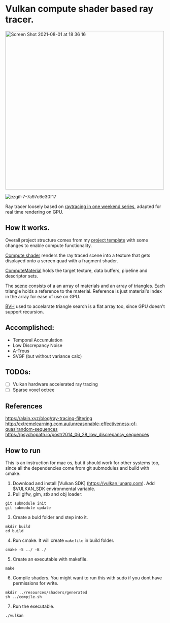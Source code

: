 # Vulkan compute shader based ray tracer.

<img width="500" alt="Screen Shot 2021-08-01 at 18 36 16" src="https://user-images.githubusercontent.com/44236259/127766493-e2402bde-48ca-462a-8110-d849151e9d18.png">

![ezgif-7-7a97c6e30f17](https://user-images.githubusercontent.com/44236259/127881165-f86d19b0-65f0-4b07-81e6-2ff1b92eea1e.gif)

Ray tracer loosely based on [raytracing in one weekend series](https://raytracing.github.io), adapted for real time rendering on GPU.

## How it works.

Overall project structure comes from my [project template](https://github.com/grigoryoskin/vulkan-project-starter) with some changes to enable compute functionality.

[Compute shader](https://github.com/grigoryoskin/vulkan-compute-ray-tracing/blob/master/resources/shaders/source/ray-trace-compute.comp) renders the ray traced scene into a texture that gets displayed onto a screen quad with a fragment shader.

[ComputeMaterial](https://github.com/grigoryoskin/vulkan-compute-ray-tracing/blob/master/src/main.cpp#L121) holds the target texture, data buffers, pipeline and descriptor sets.

The [scene](https://github.com/grigoryoskin/vulkan-compute-ray-tracing/blob/master/src/compute/RtScene.h) consists of a an array of materials and an array of triangles. Each triangle holds a reference to the material. Reference is just material's index in the array for ease of use on GPU.

[BVH](https://github.com/grigoryoskin/vulkan-compute-ray-tracing/blob/master/src/compute/Bvh.h) used to accelarate triangle search is a flat array too, since GPU doesn't support recursion.

## Accomplished:

- Temporal Accumulation
- Low Discrepancy Noise
- A-Trous
- SVGF (but without variance calc)

## TODOs:

- [ ] Vulkan hardware accelerated ray tracing
- [ ] Sparse voxel octree

## References

https://alain.xyz/blog/ray-tracing-filtering
http://extremelearning.com.au/unreasonable-effectiveness-of-quasirandom-sequences
https://psychopath.io/post/2014_06_28_low_discrepancy_sequences

## How to run

This is an instruction for mac os, but it should work for other systems too, since all the dependencies come from git submodules and build with cmake.

1. Download and install [Vulkan SDK] (https://vulkan.lunarg.com). Add $VULKAN_SDK environmental variable.
2. Pull glfw, glm, stb and obj loader:

```
git submodule init
git submodule update
```

3. Create a buld folder and step into it.

```
mkdir build
cd build
```

4. Run cmake. It will create `makefile` in build folder.

```
cmake -S ../ -B ./
```

5. Create an executable with makefile.

```
make
```

6. Compile shaders. You might want to run this with sudo if you dont have permissions for write.

```
mkdir ../resources/shaders/generated
sh ../compile.sh
```

7. Run the executable.

```
./vulkan
```
